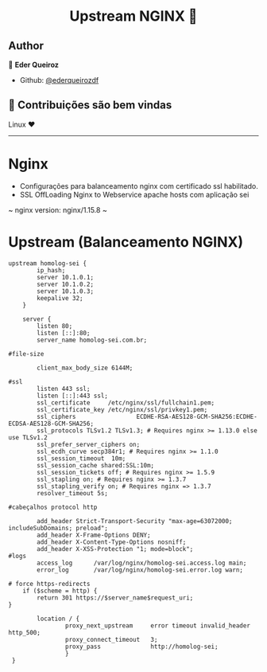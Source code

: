 <h1 align="center">Upstream NGINX 👋</h1>

## Author
👤 **Eder Queiroz**
* Github: [@ederqueirozdf](https://github.com/ederqueirozdf)

## 🤝 Contribuições são bem vindas
Linux ❤️
<hr>

# Nginx

- Configurações para balanceamento nginx com certificado ssl habilitado.
- SSL OffLoading Nginx to Webservice apache hosts com aplicação sei

~ nginx version: nginx/1.15.8 ~

# Upstream (Balanceamento NGINX)

    upstream homolog-sei {
            ip_hash;
            server 10.1.0.1;
            server 10.1.0.2;
            server 10.1.0.3;
            keepalive 32;
        }

        server {
            listen 80;
            listen [::]:80;
            server_name homolog-sei.com.br;

    #file-size

            client_max_body_size 6144M;

    #ssl
            listen 443 ssl;
            listen [::]:443 ssl;
            ssl_certificate     /etc/nginx/ssl/fullchain1.pem;
            ssl_certificate_key /etc/nginx/ssl/privkey1.pem;
            ssl_ciphers                 ECDHE-RSA-AES128-GCM-SHA256:ECDHE-ECDSA-AES128-GCM-SHA256;
            ssl_protocols TLSv1.2 TLSv1.3; # Requires nginx >= 1.13.0 else use TLSv1.2
            ssl_prefer_server_ciphers on;
            ssl_ecdh_curve secp384r1; # Requires nginx >= 1.1.0
            ssl_session_timeout  10m;
            ssl_session_cache shared:SSL:10m;
            ssl_session_tickets off; # Requires nginx >= 1.5.9
            ssl_stapling on; # Requires nginx >= 1.3.7
            ssl_stapling_verify on; # Requires nginx => 1.3.7
            resolver_timeout 5s;
    
    #cabeçalhos protocol http
            
            add_header Strict-Transport-Security "max-age=63072000; includeSubDomains; preload";
            add_header X-Frame-Options DENY;
            add_header X-Content-Type-Options nosniff;
            add_header X-XSS-Protection "1; mode=block";
    #logs
            access_log      /var/log/nginx/homolog-sei.access.log main;
            error_log       /var/log/nginx/homolog-sei.error.log warn;

    # force https-redirects
        if ($scheme = http) {
            return 301 https://$server_name$request_uri;
    }

            location / {
                    proxy_next_upstream     error timeout invalid_header http_500;
                    proxy_connect_timeout   3;
                    proxy_pass              http://homolog-sei;
                    }
     }



